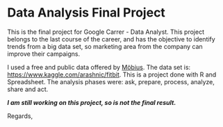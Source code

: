 # Data Analysis Final Project

This is the final project for Google Carrer - Data Analyst. This project belongs to the last course of the career, and has the objective to identify trends from a big data set, so marketing area from the company can improve their campaigns.

I used a free and public data offered by [Möbius](https://www.kaggle.com/arashnic). The data set is: https://www.kaggle.com/arashnic/fitbit. This is a project done with R and Spreadsheet. The analysis phases were: ask, prepare, process, analyze, share and act. 

***I am still working on this project, so is not the final result.***

Regards,




